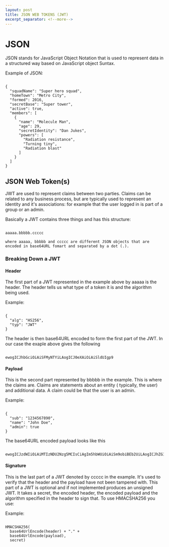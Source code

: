 ```yaml
---
layout: post
title: JSON WEB TOKENS (JWT)
excerpt_separator: <!--more-->
---
```


# JSON

JSON stands for JavaScript Object Notation that is used to represent data in a structured way based on JavaScript object Suntax.

<!--more-->

Example of JSON:
~~~

{
  "squadName": "Super hero squad",
  "homeTown": "Metro City",
  "formed": 2016,
  "secretBase": "Super tower",
  "active": true,
  "members": [  
    {
      "name": "Molecule Man",
      "age": 29,
      "secretIdentity": "Dan Jukes",
      "powers": [
        "Radiation resistance",
        "Turning tiny",
        "Radiation blast"
      ]
    }
  ]
}

~~~

## JSON Web Token(s)

JWT are used to represent claims between two parties. 
Claims can be related to any business process, but are typically used to represent an identity and it's associations: for example that the user logged in
is part of a group or an admin.

Basically a JWT contains three things and has this structure:

~~~

aaaaa.bbbbb.ccccc

where aaaaa, bbbbb and ccccc are different JSON objects that are encoded in base64URL fomart and separated by a dot (.).

~~~

### Breaking Down a JWT

#### Header

The first part of a JWT represented in the example above by aaaaa is the header.
The header tells us what type of a token it is and the algorithm being used.

Example: 
~~~

{
  "alg": "HS256",
  "typ": "JWT"
}

~~~

The header is then base64URL encoded to form the first part of the JWT. In our case the exaple above gives the following

~~~

ewogICJhbGciOiAiSFMyNTYiLAogICJ0eXAiOiAiSldUIgp9

~~~

#### Payload

This is the second part represented by bbbbb in the example. This is where the claims are.  Claims are statements about an entity (
typically, the user) and additional data. A claim could be that the user is an admin.

Example: 
~~~

{
  "sub": "1234567890",
  "name": "John Doe",
  "admin": true
}

~~~

The base64URL encoded payload looks like this

~~~

ewogICJzdWIiOiAiMTIzNDU2Nzg5MCIsCiAgIm5hbWUiOiAiSm9obiBEb2UiLAogICJhZG1pbiI6IHRydWUKfQ

~~~

#### Signature

This is the last part of a JWT denoted by ccccc in the example. It's used to verify that the header and the payload have not been tampered with. This part
of a JWT is optional and if not implemented produces an unsigned JWT. It takes a secret, the encoded header, the encoded payload and the algorithm 
specified in the header to sign that. To use HMACSHA256 you use:

Example:
~~~

HMACSHA256(
  base64UrlEncode(header) + "." +
  base64UrlEncode(payload),
  secret)

~~~
